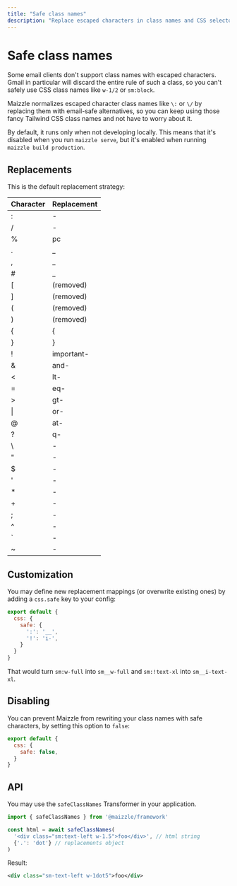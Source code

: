 ```yaml
---
title: "Safe class names"
description: "Replace escaped characters in class names and CSS selectors for better email client compatibility."
---
```


# Safe class names

Some email clients don't support class names with escaped characters. Gmail in particular will discard the entire rule of such a class, so you can't safely use CSS class names like `w-1/2` or `sm:block`.

Maizzle normalizes escaped character class names like `\:` or `\/` by replacing them with email-safe alternatives, so you can keep using those fancy Tailwind CSS class names and not have to worry about it.

By default, it runs only when not developing locally. This means that it's disabled when you run `maizzle serve`, but it's enabled when running `maizzle build production`.

## Replacements

This is the default replacement strategy:

| Character | Replacement |
|-----------|-------------|
| :         | -           |
| /         | -           |
| %         | pc          |
| .         | _           |
| ,         | _           |
| #         | _           |
| [         | (removed)   |
| ]         | (removed)   |
| (         | (removed)   |
| )         | (removed)   |
| {         | {           |
| }         | }           |
| !         | important-  |
| &         | and-        |
| <         | lt-         |
| =         | eq-         |
| >         | gt-         |
| \|        | or-         |
| @         | at-         |
| ?         | q-          |
| \         | -           |
| "         | -           |
| $         | -           |
| '         | -           |
| *         | -           |
| +         | -           |
| ;         | -           |
| ^         | -           |
| `         | -           |
| ~         | -           |

## Customization

You may define new replacement mappings (or overwrite existing ones) by adding a `css.safe` key to your config:

```js [config.js]
export default {
  css: {
    safe: {
      ':': '__',
      '!': 'i-',
    }
  }
}
```

That would turn `sm:w-full` into `sm__w-full` and `sm:!text-xl` into `sm__i-text-xl`.

## Disabling

You can prevent Maizzle from rewriting your class names with safe characters, by setting this option to `false`:

```js [config.js]
export default {
  css: {
    safe: false,
  }
}
```

## API

You may use the `safeClassNames` Transformer in your application.

```js [app.js]
import { safeClassNames } from '@maizzle/framework'

const html = await safeClassNames(
  '<div class="sm:text-left w-1.5">foo</div>', // html string
  {'.': 'dot'} // replacements object
)
```

Result:

```xml
<div class="sm-text-left w-1dot5">foo</div>
```

